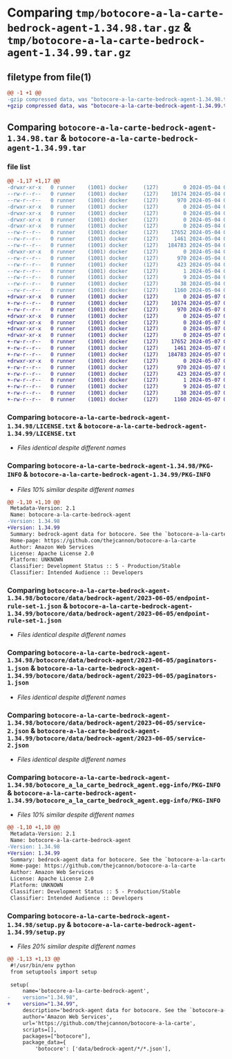 # Comparing `tmp/botocore-a-la-carte-bedrock-agent-1.34.98.tar.gz` & `tmp/botocore-a-la-carte-bedrock-agent-1.34.99.tar.gz`

## filetype from file(1)

```diff
@@ -1 +1 @@
-gzip compressed data, was "botocore-a-la-carte-bedrock-agent-1.34.98.tar", last modified: Sat May  4 01:01:19 2024, max compression
+gzip compressed data, was "botocore-a-la-carte-bedrock-agent-1.34.99.tar", last modified: Tue May  7 01:02:21 2024, max compression
```

## Comparing `botocore-a-la-carte-bedrock-agent-1.34.98.tar` & `botocore-a-la-carte-bedrock-agent-1.34.99.tar`

### file list

```diff
@@ -1,17 +1,17 @@
-drwxr-xr-x   0 runner    (1001) docker     (127)        0 2024-05-04 01:01:19.114074 botocore-a-la-carte-bedrock-agent-1.34.98/
--rw-r--r--   0 runner    (1001) docker     (127)    10174 2024-05-04 01:01:18.000000 botocore-a-la-carte-bedrock-agent-1.34.98/LICENSE.txt
--rw-r--r--   0 runner    (1001) docker     (127)      970 2024-05-04 01:01:19.114074 botocore-a-la-carte-bedrock-agent-1.34.98/PKG-INFO
-drwxr-xr-x   0 runner    (1001) docker     (127)        0 2024-05-04 01:01:19.114074 botocore-a-la-carte-bedrock-agent-1.34.98/botocore/
-drwxr-xr-x   0 runner    (1001) docker     (127)        0 2024-05-04 01:01:19.114074 botocore-a-la-carte-bedrock-agent-1.34.98/botocore/data/
-drwxr-xr-x   0 runner    (1001) docker     (127)        0 2024-05-04 01:01:19.114074 botocore-a-la-carte-bedrock-agent-1.34.98/botocore/data/bedrock-agent/
-drwxr-xr-x   0 runner    (1001) docker     (127)        0 2024-05-04 01:01:19.114074 botocore-a-la-carte-bedrock-agent-1.34.98/botocore/data/bedrock-agent/2023-06-05/
--rw-r--r--   0 runner    (1001) docker     (127)    17652 2024-05-04 01:01:11.000000 botocore-a-la-carte-bedrock-agent-1.34.98/botocore/data/bedrock-agent/2023-06-05/endpoint-rule-set-1.json
--rw-r--r--   0 runner    (1001) docker     (127)     1461 2024-05-04 01:01:11.000000 botocore-a-la-carte-bedrock-agent-1.34.98/botocore/data/bedrock-agent/2023-06-05/paginators-1.json
--rw-r--r--   0 runner    (1001) docker     (127)   184783 2024-05-04 01:01:11.000000 botocore-a-la-carte-bedrock-agent-1.34.98/botocore/data/bedrock-agent/2023-06-05/service-2.json
-drwxr-xr-x   0 runner    (1001) docker     (127)        0 2024-05-04 01:01:19.114074 botocore-a-la-carte-bedrock-agent-1.34.98/botocore_a_la_carte_bedrock_agent.egg-info/
--rw-r--r--   0 runner    (1001) docker     (127)      970 2024-05-04 01:01:19.000000 botocore-a-la-carte-bedrock-agent-1.34.98/botocore_a_la_carte_bedrock_agent.egg-info/PKG-INFO
--rw-r--r--   0 runner    (1001) docker     (127)      423 2024-05-04 01:01:19.000000 botocore-a-la-carte-bedrock-agent-1.34.98/botocore_a_la_carte_bedrock_agent.egg-info/SOURCES.txt
--rw-r--r--   0 runner    (1001) docker     (127)        1 2024-05-04 01:01:19.000000 botocore-a-la-carte-bedrock-agent-1.34.98/botocore_a_la_carte_bedrock_agent.egg-info/dependency_links.txt
--rw-r--r--   0 runner    (1001) docker     (127)        9 2024-05-04 01:01:19.000000 botocore-a-la-carte-bedrock-agent-1.34.98/botocore_a_la_carte_bedrock_agent.egg-info/top_level.txt
--rw-r--r--   0 runner    (1001) docker     (127)       38 2024-05-04 01:01:19.114074 botocore-a-la-carte-bedrock-agent-1.34.98/setup.cfg
--rw-r--r--   0 runner    (1001) docker     (127)     1160 2024-05-04 01:01:18.000000 botocore-a-la-carte-bedrock-agent-1.34.98/setup.py
+drwxr-xr-x   0 runner    (1001) docker     (127)        0 2024-05-07 01:02:21.192105 botocore-a-la-carte-bedrock-agent-1.34.99/
+-rw-r--r--   0 runner    (1001) docker     (127)    10174 2024-05-07 01:02:20.000000 botocore-a-la-carte-bedrock-agent-1.34.99/LICENSE.txt
+-rw-r--r--   0 runner    (1001) docker     (127)      970 2024-05-07 01:02:21.192105 botocore-a-la-carte-bedrock-agent-1.34.99/PKG-INFO
+drwxr-xr-x   0 runner    (1001) docker     (127)        0 2024-05-07 01:02:21.192105 botocore-a-la-carte-bedrock-agent-1.34.99/botocore/
+drwxr-xr-x   0 runner    (1001) docker     (127)        0 2024-05-07 01:02:21.192105 botocore-a-la-carte-bedrock-agent-1.34.99/botocore/data/
+drwxr-xr-x   0 runner    (1001) docker     (127)        0 2024-05-07 01:02:21.192105 botocore-a-la-carte-bedrock-agent-1.34.99/botocore/data/bedrock-agent/
+drwxr-xr-x   0 runner    (1001) docker     (127)        0 2024-05-07 01:02:21.192105 botocore-a-la-carte-bedrock-agent-1.34.99/botocore/data/bedrock-agent/2023-06-05/
+-rw-r--r--   0 runner    (1001) docker     (127)    17652 2024-05-07 01:02:10.000000 botocore-a-la-carte-bedrock-agent-1.34.99/botocore/data/bedrock-agent/2023-06-05/endpoint-rule-set-1.json
+-rw-r--r--   0 runner    (1001) docker     (127)     1461 2024-05-07 01:02:10.000000 botocore-a-la-carte-bedrock-agent-1.34.99/botocore/data/bedrock-agent/2023-06-05/paginators-1.json
+-rw-r--r--   0 runner    (1001) docker     (127)   184783 2024-05-07 01:02:10.000000 botocore-a-la-carte-bedrock-agent-1.34.99/botocore/data/bedrock-agent/2023-06-05/service-2.json
+drwxr-xr-x   0 runner    (1001) docker     (127)        0 2024-05-07 01:02:21.192105 botocore-a-la-carte-bedrock-agent-1.34.99/botocore_a_la_carte_bedrock_agent.egg-info/
+-rw-r--r--   0 runner    (1001) docker     (127)      970 2024-05-07 01:02:21.000000 botocore-a-la-carte-bedrock-agent-1.34.99/botocore_a_la_carte_bedrock_agent.egg-info/PKG-INFO
+-rw-r--r--   0 runner    (1001) docker     (127)      423 2024-05-07 01:02:21.000000 botocore-a-la-carte-bedrock-agent-1.34.99/botocore_a_la_carte_bedrock_agent.egg-info/SOURCES.txt
+-rw-r--r--   0 runner    (1001) docker     (127)        1 2024-05-07 01:02:21.000000 botocore-a-la-carte-bedrock-agent-1.34.99/botocore_a_la_carte_bedrock_agent.egg-info/dependency_links.txt
+-rw-r--r--   0 runner    (1001) docker     (127)        9 2024-05-07 01:02:21.000000 botocore-a-la-carte-bedrock-agent-1.34.99/botocore_a_la_carte_bedrock_agent.egg-info/top_level.txt
+-rw-r--r--   0 runner    (1001) docker     (127)       38 2024-05-07 01:02:21.192105 botocore-a-la-carte-bedrock-agent-1.34.99/setup.cfg
+-rw-r--r--   0 runner    (1001) docker     (127)     1160 2024-05-07 01:02:20.000000 botocore-a-la-carte-bedrock-agent-1.34.99/setup.py
```

### Comparing `botocore-a-la-carte-bedrock-agent-1.34.98/LICENSE.txt` & `botocore-a-la-carte-bedrock-agent-1.34.99/LICENSE.txt`

 * *Files identical despite different names*

### Comparing `botocore-a-la-carte-bedrock-agent-1.34.98/PKG-INFO` & `botocore-a-la-carte-bedrock-agent-1.34.99/PKG-INFO`

 * *Files 10% similar despite different names*

```diff
@@ -1,10 +1,10 @@
 Metadata-Version: 2.1
 Name: botocore-a-la-carte-bedrock-agent
-Version: 1.34.98
+Version: 1.34.99
 Summary: bedrock-agent data for botocore. See the `botocore-a-la-carte` package for more info.
 Home-page: https://github.com/thejcannon/botocore-a-la-carte
 Author: Amazon Web Services
 License: Apache License 2.0
 Platform: UNKNOWN
 Classifier: Development Status :: 5 - Production/Stable
 Classifier: Intended Audience :: Developers
```

### Comparing `botocore-a-la-carte-bedrock-agent-1.34.98/botocore/data/bedrock-agent/2023-06-05/endpoint-rule-set-1.json` & `botocore-a-la-carte-bedrock-agent-1.34.99/botocore/data/bedrock-agent/2023-06-05/endpoint-rule-set-1.json`

 * *Files identical despite different names*

### Comparing `botocore-a-la-carte-bedrock-agent-1.34.98/botocore/data/bedrock-agent/2023-06-05/paginators-1.json` & `botocore-a-la-carte-bedrock-agent-1.34.99/botocore/data/bedrock-agent/2023-06-05/paginators-1.json`

 * *Files identical despite different names*

### Comparing `botocore-a-la-carte-bedrock-agent-1.34.98/botocore/data/bedrock-agent/2023-06-05/service-2.json` & `botocore-a-la-carte-bedrock-agent-1.34.99/botocore/data/bedrock-agent/2023-06-05/service-2.json`

 * *Files identical despite different names*

### Comparing `botocore-a-la-carte-bedrock-agent-1.34.98/botocore_a_la_carte_bedrock_agent.egg-info/PKG-INFO` & `botocore-a-la-carte-bedrock-agent-1.34.99/botocore_a_la_carte_bedrock_agent.egg-info/PKG-INFO`

 * *Files 10% similar despite different names*

```diff
@@ -1,10 +1,10 @@
 Metadata-Version: 2.1
 Name: botocore-a-la-carte-bedrock-agent
-Version: 1.34.98
+Version: 1.34.99
 Summary: bedrock-agent data for botocore. See the `botocore-a-la-carte` package for more info.
 Home-page: https://github.com/thejcannon/botocore-a-la-carte
 Author: Amazon Web Services
 License: Apache License 2.0
 Platform: UNKNOWN
 Classifier: Development Status :: 5 - Production/Stable
 Classifier: Intended Audience :: Developers
```

### Comparing `botocore-a-la-carte-bedrock-agent-1.34.98/setup.py` & `botocore-a-la-carte-bedrock-agent-1.34.99/setup.py`

 * *Files 20% similar despite different names*

```diff
@@ -1,13 +1,13 @@
 #!/usr/bin/env python
 from setuptools import setup
 
 setup(
     name='botocore-a-la-carte-bedrock-agent',
-    version="1.34.98",
+    version="1.34.99",
     description='bedrock-agent data for botocore. See the `botocore-a-la-carte` package for more info.',
     author='Amazon Web Services',
     url='https://github.com/thejcannon/botocore-a-la-carte',
     scripts=[],
     packages=["botocore"],
     package_data={
         'botocore': ['data/bedrock-agent/*/*.json'],
```

